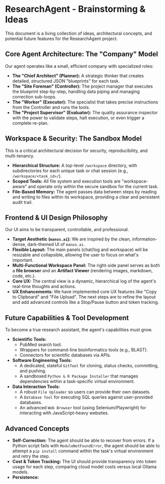 # ResearchAgent - Brainstorming & Ideas

This document is a living collection of ideas, architectural concepts, and potential future features for the ResearchAgent project.

## Core Agent Architecture: The "Company" Model

Our agent operates like a small, efficient company with specialized roles:

-   **The "Chief Architect" (Planner):** A strategic thinker that creates detailed, structured JSON "blueprints" for each task.
-   **The "Site Foreman" (Controller):** The project manager that executes the blueprint step-by-step, handling data piping and managing correction sub-loops.
-   **The "Worker" (Executor):** The specialist that takes precise instructions from the Controller and runs the tools.
-   **The "Project Supervisor" (Evaluator):** The quality assurance inspector with the power to validate steps, halt execution, or even trigger a complete re-plan.

## Workspace & Security: The Sandbox Model

This is a critical architectural decision for security, reproducibility, and multi-tenancy.

-   **Hierarchical Structure:** A top-level `/workspace` directory, with subdirectories for each unique task or chat session (e.g., `/workspace/<task_id>/`).
-   **Scoped Tools:** All file system and execution tools are "workspace-aware" and operate only within the secure sandbox for the current task.
-   **File-Based Memory:** The agent passes data between steps by reading and writing to files within its workspace, providing a clear and persistent audit trail.

## Frontend & UI Design Philosophy

Our UI aims to be transparent, controllable, and professional.

-   **Target Aesthetic (`manus.ai`):** We are inspired by the clean, information-dense, dark-themed UI of `manus.ai`.
-   **Flexible Layout:** The main panels (chat/log and workspace) will be resizable and collapsible, allowing the user to focus on what's important.
-   **Multi-Functional Workspace Panel:** The right-side panel serves as both a **file browser** and an **Artifact Viewer** (rendering images, markdown, code, etc.).
-   **Core UX:** The central view is a dynamic, hierarchical log of the agent's real-time thoughts and actions.
-   **UX Enhancements:** We have implemented core UX features like "Copy to Clipboard" and "File Upload". The next steps are to refine the layout and add advanced controls like a Stop/Pause button and token tracking.

## Future Capabilities & Tool Development

To become a true research assistant, the agent's capabilities must grow.

-   **Scientific Tools:**
    -   PubMed search tool.
    -   Wrappers for command-line bioinformatics tools (e.g., BLAST).
    -   Connectors for scientific databases via APIs.
-   **Software Engineering Tools:**
    -   A dedicated, stateful `GitTool` for cloning, status checks, committing, and pushing.
    -   A sandboxed `Python & R Package Installer` that manages dependencies within a task-specific virtual environment.
-   **Data Interaction Tools:**
    -   A robust `File Uploader` so users can provide their own datasets.
    -   A `Database Tool` for executing SQL queries against user-provided databases.
    -   An advanced `Web Browser` tool (using Selenium/Playwright) for interacting with JavaScript-heavy websites.

## Advanced Concepts

-   **Self-Correction:** The agent should be able to recover from errors. If a Python script fails with `ModuleNotFoundError`, the agent should be able to attempt a `pip install` command within the task's virtual environment and retry the step.
-   **Cost & Token Tracking:** The UI should provide transparency into token usage for each step, comparing cloud model costs versus local Ollama models.
-   **Persistence:**
